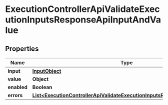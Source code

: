 

# ExecutionControllerApiValidateExecutionInputsResponseApiInputAndValue


## Properties

| Name | Type | Description | Notes |
|------------ | ------------- | ------------- | -------------|
|**input** | [**InputObject**](InputObject.md) |  |  [optional] |
|**value** | **Object** |  |  [optional] |
|**enabled** | **Boolean** |  |  [optional] |
|**errors** | [**List&lt;ExecutionControllerApiValidateExecutionInputsResponseApiInputError&gt;**](ExecutionControllerApiValidateExecutionInputsResponseApiInputError.md) |  |  [optional] |



